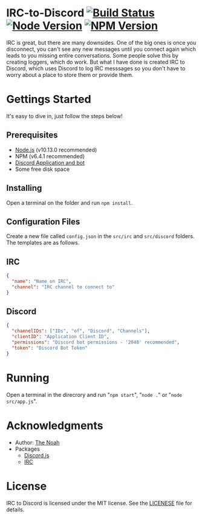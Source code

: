 # IRC-to-Discord [![Build Status](https://travis-ci.org/The-Noah/IRC-to-Discord.png?branch=master)](https://travis-ci.org/The-Noah/IRC-to-Discord) [![Node Version](https://img.shields.io/badge/node.js-v10.13.0-red.svg)](https://nodejs.org/en/blog/release/v10.13.0/) [![NPM Version](https://img.shields.io/badge/npm-v6.4.1-red.svg)](https://www.npmjs.com/package/npm/v/6.4.1)

IRC is great, but there are many downsides. One of the big ones is once you disconnect, you can't see any new messages until you connect again which leads to you missing entire conversations. Some people solve this by creating loggers, which do work. But what I have done is created IRC to Discord, which uses Discord to log IRC messsages so you don't have to worry about a place to store them or provide them.

# Gettings Started

It's easy to dive in, just follow the steps below!

## Prerequisites

* [Node.js](https://nodejs.org/ "Node.js Website") (v10.13.0 recommended)
* NPM (v6.4.1 recommended)
* [Discord Application and bot](https://discordapp.com/developers/applications/ "Discord Applications Page")
* Some free disk space

## Installing

Open a terminal on the folder and run `npm install`.

## Configuration Files

Create a new file called `config.json` in the `src/irc` and `src/discord` folders. The templates are as follows.

## IRC

```json
{
  "name": "Name on IRC",
  "channel": "IRC channel to connect to"
}
```

## Discord

```json
{
  "channelIDs": ["IDs", "of", "Discord", "Channels"],
  "clientID": "Application Client ID",
  "permissions": "Discord bot permissions - '2048' recommended",
  "token": "Discord Bot Token"
}
```

# Running

Open a terminal in the direcrory and run "`npm start`", "`node .`" or "`node src/app.js`".

# Acknowledgments

* Author: [The Noah](https://github.com/The-Noah/ "The Noah's GitHub")
* Packages
  * [Discord.js](https://www.npmjs.com/package/discord.js "NPM Discord.js Page")
  * [IRC](https://www.npmjs.com/package/irc "NPM IRC Page")

# License

IRC to Discord is licensed under the MIT license. See the [LICENESE](LICENSE) file for details.
